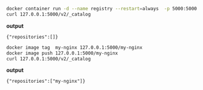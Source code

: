 ```sh
docker container run -d --name registry --restart=always  -p 5000:5000 registry:2
curl 127.0.0.1:5000/v2/_catalog
```

**output**
```
{"repositories":[]}
```

```sh
docker image tag  my-nginx 127.0.0.1:5000/my-nginx
docker image push 127.0.0.1:5000/my-nginx
curl 127.0.0.1:5000/v2/_catalog
```

**output**
```
{"repositories":["my-nginx"]}
```